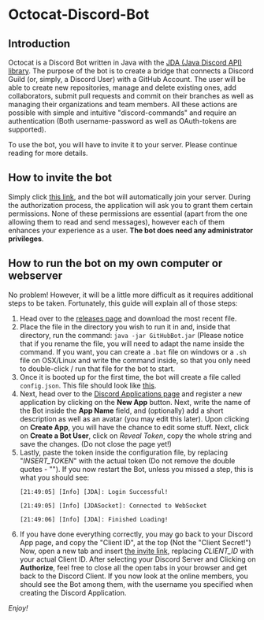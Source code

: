 # Octocat-Discord-Bot</h1>
## Introduction
<p>Octocat is a Discord Bot written in Java with the <a href="https://www.github.com/DV8FromTheWorld/JDA">JDA (Java Discord API) library</a>. The purpose of the bot is to create a bridge that connects a Discord Guild (or, simply, a Discord User) with a GitHub Account. The user will be able to create new repositories, manage and delete existing ones, add collaborators, submit pull requests and commit on their branches as well as managing their organizations and team members. All these actions are possible with simple and intuitive "discord-commands" and require an authentication (Both username-password as well as OAuth-tokens are supported).</p>
<p>To use the bot, you will have to invite it to your server. Please continue reading for more details.

## How to invite the bot
<p>Simply click <a href="https://discordapp.com/oauth2/authorize?client_id=292036421341020161&scope=bot&permissions=104062017">this link</a>, and the bot will automatically join your server. During the authorization process, the application will ask you to grant them certain permissions. None of these permissions are essential (apart from the one allowing them to read and send messages), however each of them enhances your experience as a user. <b>The bot does need any administrator privileges</b>.</p>

## How to run the bot on my own computer or webserver
<p>No problem! However, it will be a little more difficult as it requires additional steps to be taken. Fortunately, this guide will explain all of those steps:</p>
<ol>
<li>Head over to the <a href="https://github.com/ShanerX/Octocat-Discord-Bot/releases">releases page</a> and download the most recent file.</li>
<li>Place the file in the directory you wish to run it in and, inside that directory, run the command: <code>java -jar GitHubBot.jar</code> (Please notice that if you rename the file, you will need to adapt the name inside the command. If you want, you can create a <code>.bat</code> file on windows or a <code>.sh</code> file on OSX/Linux and write the command inside, so that you only need to double-click / run that file for the bot to start.</li>
<li>Once it is booted up for the first time, the bot will create a file called <code>config.json</code>. This file should look like <a href="https://gist.github.com/ShanerX/d26731b8829f2f37f5c187c2f5d48678">this</a>.</li>
<li>Next, head over to the <a href="https://discordapp.com/developers/applications/me">Discord Applications page</a> and register a new application by clicking on the <b>New App</b> button. Next, write the name of the Bot inside the <b>App Name</b> field, and (optionally) add a short description as well as an avatar (you may edit this later). Upon clicking on <b>Create App</b>, you will have the chance to edit some stuff. Next, click on <b>Create a Bot User</b>, click on <i>Reveal Token</i>, copy the whole string and save the changes. (Do not close the page yet!)</li>
  <li>Lastly, paste the token inside the configuration file, by replacing "<i>INSERT_TOKEN</i>" with the actual token (Do not remove the double quotes - ""). If you now restart the Bot, unless you missed a step, this is what you should see:
  <p>  <code>[21:49:05] [Info] [JDA]: Login Successful!</code></p>
  <p>  <code>[21:49:05] [Info] [JDASocket]: Connected to WebSocket</code></p>
  <p>  <code>[21:49:06] [Info] [JDA]: Finished Loading!</code></p>
  <li>If you have done everything correctly, you may go back to your Discord App page, and copy the "Client ID", at the top (Not the "Client Secret!") Now, open a new tab and insert <a href="https://discordapp.com/oauth2/authorize?client_id=CLIENT_ID&scope=bot&permissions=104062017">the invite link</a>, replacing <i>CLIENT_ID</i> with your actual Client ID. After selecting your Discord Server and Clicking on <b>Authorize</b>, feel free to close all the open tabs in your browser and get back to the Discord Client. If you now look at the online members, you should see the Bot among them, with the username you specified when creating the Discord Application.</li>
  </ol>
  <p><i>Enjoy!</i></p>
